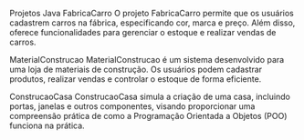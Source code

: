 Projetos Java
FabricaCarro
O projeto FabricaCarro permite que os usuários cadastrem carros na fábrica, especificando cor, marca e preço. Além disso, oferece funcionalidades para gerenciar o estoque e realizar vendas de carros.

MaterialConstrucao
MaterialConstrucao é um sistema desenvolvido para uma loja de materiais de construção. Os usuários podem cadastrar produtos, realizar vendas e controlar o estoque de forma eficiente.

ConstrucaoCasa
ConstrucaoCasa simula a criação de uma casa, incluindo portas, janelas e outros componentes, visando proporcionar uma compreensão prática de como a Programação Orientada a Objetos (POO) funciona na prática.

